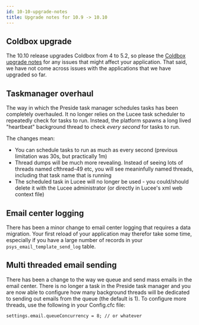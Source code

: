 ```yaml
---
id: 10-10-upgrade-notes
title: Upgrade notes for 10.9 -> 10.10
---
```


## Coldbox upgrade

The 10.10 release upgrades Coldbox from 4 to 5.2, so please the [Coldbox upgrade notes](https://coldbox.ortusbooks.com/intro/introduction/whats-new-with-5.0.0) for any issues that might affect your application. That said, we have not come across issues with the applications that we have upgraded so far.

## Taskmanager overhaul

The way in which the Preside task manager schedules tasks has been completely overhauled. It no longer relies on the Lucee task scheduler to repeatedly check for tasks to run. Instead, the platform spawns a long lived "heartbeat" background thread to check _every second_ for tasks to run.

The changes mean:

* You can schedule tasks to run as much as every second (previous limitation was 30s, but practically 1m)
* Thread dumps will be much more revealing. Instead of seeing lots of threads named cfthread-49 etc, you will see meaninfully named threads, including that task name that is running
* The scheduled task in Lucee will no longer be used - you could/should delete it with the Lucee administrator (or directly in Lucee's xml web context file)

## Email center logging

There has been a minor change to email center logging that requires a data migration. Your first reload of your application may therefor take some time, especially if you have a large number of records in your `psys_email_template_send_log` table.

## Multi threaded email sending

There has been a change to the way we queue and send mass emails in the email center. There is no longer a task in the Preside task manager and you are now able to configure how many background threads will be dedicated to sending out emails from the queue (the default is 1). To configure more threads, use the following in your Config.cfc file:

```luceescript
settings.email.queueConcurrency = 8; // or whatever
```
